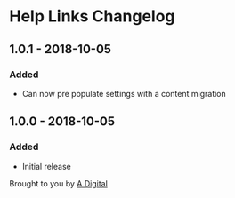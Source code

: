 # Help Links Changelog

## 1.0.1 - 2018-10-05
### Added
- Can now pre populate settings with a content migration

## 1.0.0 - 2018-10-05
### Added
- Initial release

Brought to you by [A Digital](https://adigital.agency)
